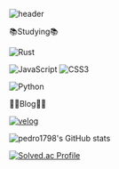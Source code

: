 ![header](https://capsule-render.vercel.app/api?type=venom&text=Hi,it's%20SangJun)

📚Studying📚

![Rust](https://upload.wikimedia.org/wikipedia/commons/0/0f/Original_Ferris.svg)
<!--![Java](https://img.shields.io/badge/Java-007396.svg?&style=for-the-badge&logo=Java&logoColor=white)-->
![JavaScript](https://img.shields.io/badge/JavaScript-F7DF1E.svg?&style=for-the-badge&logo=JavaScript&logoColor=white)
![CSS3](https://img.shields.io/badge/CSS3-1572B6.svg?&style=for-the-badge&logo=CSS3&logoColor=white)
<!--![C++](https://img.shields.io/badge/C++-00599C.svg?&style=for-the-badge&logo=C++&logoColor=white)-->
![Python](https://img.shields.io/badge/Python-3776AB.svg?&style=for-the-badge&logo=Python&logoColor=white)

👨‍💻Blog👨‍💻

<a href="https://velog.io/@pedro1798">![velog](https://img.shields.io/badge/velog-20C997.svg?&style=for-the-badge&logo=velog&logoColor=white)</a>

![pedro1798's GitHub stats](https://github-readme-stats.vercel.app/api?username=pedro1798&show_icons=true&theme=dark) 

<!--![Top Langs](https://github-readme-stats.vercel.app/api/top-langs/?username=pedro1798&layout=compact&theme=dark)-->

[![Solved.ac Profile](http://mazassumnida.wtf/api/v2/generate_badge?boj=peter584aa)](https://solved.ac/peter584aa/)

